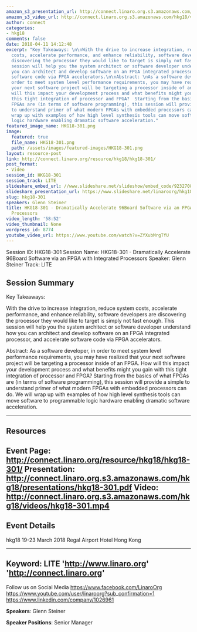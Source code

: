 ```yaml
---
amazon_s3_presentation_url: http://connect.linaro.org.s3.amazonaws.com/hkg18/presentations/hkg18-301.pdf
amazon_s3_video_url: http://connect.linaro.org.s3.amazonaws.com/hkg18/videos/hkg18-301.mp4
author: connect
categories:
- hkg18
comments: false
date: 2018-04-11 14:12:48
excerpt: "Key Takeaways: \n\nWith the drive to increase integration, reduce system
  costs, accelerate performance, and enhance reliability, software developers are
  discovering the processor they would like to target is simply not fast enough.  This
  session will help you the system architect or software developer understand how
  you can architect and develop software on an FPGA integrated processor, and accelerate
  software code via FPGA accelerators.\n\nAbstract: \nAs a software developer, in
  order to meet system level performance requirements, you may have realized that
  your next software project will be targeting a processor inside of an FPGA.  How
  will this impact your development process and what benefits might you gain with
  this tight integration of processor and FPGA?  Starting from the basics of what
  FPGAs are (in terms of software programming), this session will provide a simple
  to understand primer of what modern FPGAs with embedded processors can do.  We will
  wrap up with examples of how high level synthesis tools can move software to programmable
  logic hardware enabling dramatic software acceleration."
featured_image_name: HKG18-301.png
image:
  featured: true
  file_name: HKG18-301.png
  path: /assets/images/featured-images/HKG18-301.png
layout: resource-post
link: http://connect.linaro.org/resource/hkg18/hkg18-301/
post_format:
- Video
session_id: HKG18-301
session_track: LITE
slideshare_embed_url: //www.slideshare.net/slideshow/embed_code/92327087
slideshare_presentation_url: https://www.slideshare.net/linaroorg/hkg18301-dramatically-accelerate-96board-software-via-an-fpga-with-integrated-processors
slug: hkg18-301
speakers: Glenn Steiner
title: HKG18-301 - Dramatically Accelerate 96Board Software via an FPGA with Integrated
  Processors
video_length: '58:52'
video_thumbnail: None
wordpress_id: 8774
youtube_video_url: https://www.youtube.com/watch?v=ZYXubMrgTfU
---
```


Session ID: HKG18-301
Session Name: HKG18-301 - Dramatically Accelerate 96Board Software via an FPGA with Integrated Processors
Speaker: Glenn Steiner
Track: LITE


## Session Summary
Key Takeaways: 

With the drive to increase integration, reduce system costs, accelerate performance, and enhance reliability, software developers are discovering the processor they would like to target is simply not fast enough.  This session will help you the system architect or software developer understand how you can architect and develop software on an FPGA integrated processor, and accelerate software code via FPGA accelerators.

Abstract: 
As a software developer, in order to meet system level performance requirements, you may have realized that your next software project will be targeting a processor inside of an FPGA.  How will this impact your development process and what benefits might you gain with this tight integration of processor and FPGA?  Starting from the basics of what FPGAs are (in terms of software programming), this session will provide a simple to understand primer of what modern FPGAs with embedded processors can do.  We will wrap up with examples of how high level synthesis tools can move software to programmable logic hardware enabling dramatic software acceleration.


---------------------------------------------------
## Resources
Event Page: http://connect.linaro.org/resource/hkg18/hkg18-301/
Presentation: http://connect.linaro.org.s3.amazonaws.com/hkg18/presentations/hkg18-301.pdf
Video: http://connect.linaro.org.s3.amazonaws.com/hkg18/videos/hkg18-301.mp4
 ---------------------------------------------------
## Event Details
hkg18
19-23 March 2018 
Regal Airport Hotel Hong Kong

---------------------------------------------------
Keyword: LITE
'http://www.linaro.org'
'http://connect.linaro.org'
---------------------------------------------------
Follow us on Social Media
https://www.facebook.com/LinaroOrg
https://www.youtube.com/user/linaroorg?sub_confirmation=1
https://www.linkedin.com/company/1026961

**Speakers**: Glenn Steiner

**Speaker Positions**: Senior Manager